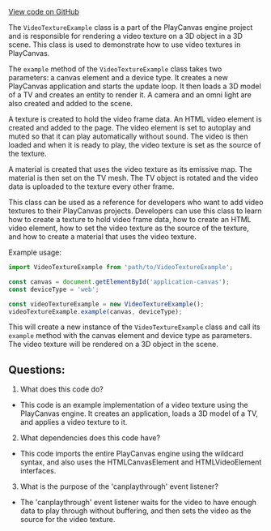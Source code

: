 [View code on GitHub](https://github.com/playcanvas/engine/examples/src/examples/graphics/video-texture.tsx)

The `VideoTextureExample` class is a part of the PlayCanvas engine project and is responsible for rendering a video texture on a 3D object in a 3D scene. This class is used to demonstrate how to use video textures in PlayCanvas. 

The `example` method of the `VideoTextureExample` class takes two parameters: a canvas element and a device type. It creates a new PlayCanvas application and starts the update loop. It then loads a 3D model of a TV and creates an entity to render it. A camera and an omni light are also created and added to the scene. 

A texture is created to hold the video frame data. An HTML video element is created and added to the page. The video element is set to autoplay and muted so that it can play automatically without sound. The video is then loaded and when it is ready to play, the video texture is set as the source of the texture. 

A material is created that uses the video texture as its emissive map. The material is then set on the TV mesh. The TV object is rotated and the video data is uploaded to the texture every other frame. 

This class can be used as a reference for developers who want to add video textures to their PlayCanvas projects. Developers can use this class to learn how to create a texture to hold video frame data, how to create an HTML video element, how to set the video texture as the source of the texture, and how to create a material that uses the video texture. 

Example usage:

```javascript
import VideoTextureExample from 'path/to/VideoTextureExample';

const canvas = document.getElementById('application-canvas');
const deviceType = 'web';

const videoTextureExample = new VideoTextureExample();
videoTextureExample.example(canvas, deviceType);
```

This will create a new instance of the `VideoTextureExample` class and call its `example` method with the canvas element and device type as parameters. The video texture will be rendered on a 3D object in the scene.
## Questions: 
 1. What does this code do?
- This code is an example implementation of a video texture using the PlayCanvas engine. It creates an application, loads a 3D model of a TV, and applies a video texture to it.

2. What dependencies does this code have?
- This code imports the entire PlayCanvas engine using the wildcard syntax, and also uses the HTMLCanvasElement and HTMLVideoElement interfaces.

3. What is the purpose of the 'canplaythrough' event listener?
- The 'canplaythrough' event listener waits for the video to have enough data to play through without buffering, and then sets the video as the source for the video texture.